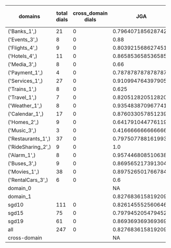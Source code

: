 | domains            |   total dials |   cross_domain dials | JGA                | RSA                | TA                 | CDTA   |   total turns |   cross-domain turns |
|--------------------|---------------|----------------------|--------------------|--------------------|--------------------|--------|---------------|----------------------|
| ('Banks_1',)       |            21 |                    0 | 0.7964071856287425 | 0.8289183222958058 | 0.8802395209580839 | NA     |           167 |                    0 |
| ('Events_3',)      |             8 |                    0 | 0.88               | 0.8695652173913043 | 0.9                | NA     |            50 |                    0 |
| ('Flights_4',)     |             9 |                    0 | 0.803921568627451  | 0.9309027777777777 | 0.9607843137254902 | NA     |            51 |                    0 |
| ('Hotels_4',)      |            11 |                    0 | 0.8658536585365854 | 0.9740259740259742 | 0.9512195121951219 | NA     |            82 |                    0 |
| ('Media_3',)       |             8 |                    0 | 0.66               | 0.7427536231884059 | 0.9                | NA     |            50 |                    0 |
| ('Payment_1',)     |             4 |                    0 | 0.7878787878787878 | 0.9027777777777778 | 0.7878787878787878 | NA     |            33 |                    0 |
| ('Services_1',)    |            27 |                    0 | 0.9109947643979057 | 0.9527777777777777 | 0.9685863874345549 | NA     |           191 |                    0 |
| ('Trains_1',)      |             8 |                    0 | 0.625              | 0.8577777777777779 | 0.8958333333333334 | NA     |            48 |                    0 |
| ('Travel_1',)      |             7 |                    0 | 0.8205128205128205 | 0.8333333333333334 | 0.8717948717948718 | NA     |            39 |                    0 |
| ('Weather_1',)     |             8 |                    0 | 0.9354838709677419 | 0.9642857142857143 | 0.967741935483871  | NA     |            31 |                    0 |
| ('Calendar_1',)    |            17 |                    0 | 0.8760330578512396 | 0.9549549549549551 | 0.9669421487603306 | NA     |           121 |                    0 |
| ('Homes_2',)       |             9 |                    0 | 0.6417910447761194 | 0.9027322404371585 | 0.9552238805970149 | NA     |            67 |                    0 |
| ('Music_3',)       |             3 |                    0 | 0.4166666666666667 | 0.5591666666666667 | 0.8333333333333334 | NA     |            24 |                    0 |
| ('Restaurants_1',) |            37 |                    0 | 0.7975077881619937 | 0.9223730158730162 | 0.9439252336448598 | NA     |           321 |                    0 |
| ('RideSharing_2',) |             9 |                    0 | 1.0                | 1.0                | 1.0                | NA     |            51 |                    0 |
| ('Alarm_1',)       |             8 |                    0 | 0.9574468085106383 | 0.9705882352941176 | 0.9787234042553191 | NA     |            47 |                    0 |
| ('Buses_3',)       |             9 |                    0 | 0.8695652173913043 | 0.9722814498933899 | 0.9565217391304348 | NA     |            69 |                    0 |
| ('Movies_1',)      |            38 |                    0 | 0.8975265017667845 | 0.9589577717879603 | 0.9469964664310954 | NA     |           283 |                    0 |
| ('RentalCars_3',)  |             6 |                    0 | 0.6                | 0.9121262458471762 | 0.9111111111111111 | NA     |            45 |                    0 |
| domain_0           |               |                      | NA                 | NA                 | NA                 | NA     |             0 |                    0 |
| domain_1           |               |                      | 0.827683615819209  | 0.91782874617737   | 0.9367231638418079 | NA     |          1770 |                    0 |
| sgd10              |           111 |                    0 | 0.8261455525606469 | 0.892576419213974  | 0.9191374663072777 | NA     |           742 |                    0 |
| sgd15              |            75 |                    0 | 0.797945205479452  | 0.9201519568866514 | 0.9503424657534246 | NA     |           584 |                    0 |
| sgd19              |            61 |                    0 | 0.8693693693693694 | 0.9571836069391079 | 0.9481981981981982 | NA     |           444 |                    0 |
| all                |           247 |                    0 | 0.827683615819209  | 0.91782874617737   | 0.9367231638418079 | NA     |          1770 |                    0 |
| cross-domain       |               |                      | NA                 | NA                 | NA                 | NA     |             0 |                    0 |
